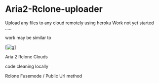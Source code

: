 # Aria2-Rclone-uploader
Upload any files to any cloud remotely using heroku
Work not yet started .....

work may be similar to 


[![g](https://raw.githubusercontent.com/developeranaz/URL-TO-MEGA-HEROKU/main/Demo-example-images-1/Screenshot_20210501_222318_com.brave.browser.jpg)]

Aria 2 Rclone Clouds

code cleaning locally

Rclone Fusemode / Public Url method 
